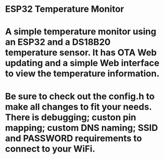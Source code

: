 # ESP32 Temperature Monitor
# A simple temperature monitor using an ESP32 and a DS18B20 temperature sensor. It has OTA Web updating and a simple Web interface to view the temperature information.

# Be sure to check out the config.h to make all changes to fit your needs. There is debugging; custon pin mapping; custom DNS naming; SSID and PASSWORD requirements to connect to your WiFi.
